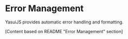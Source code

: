 # Error Management

YasuiJS provides automatic error handling and formatting.

[Content based on README "Error Management" section]
